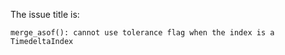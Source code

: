 The issue title is:

```text
merge_asof(): cannot use tolerance flag when the index is a TimedeltaIndex
```
